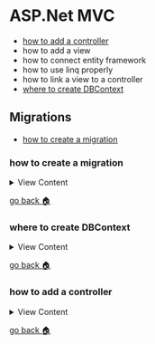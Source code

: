# ASP.Net MVC

- [how to add a controller][add-control]
- how to add a view
- how to connect entity framework
- how to use linq properly
- how to link a view to a controller
- [where to create DBContext][create-dbc]

## Migrations
- [how to create a migration][create-mig]

[create-mig]:#how-to-create-a-migration
[create-dbc]:#where-to-create-dbcontext
[add-control]:#how-to-add-a-controller
[home]:#aspnet-mvc

### how to create a migration
<details>
<summary>
View Content
</summary>

In the package manager console type this

```
enable-migrations
add-migration <insert db name>
update-database
```
</details>

[go back :house:][home]


### where to create DBContext
<details>
<summary>
View Content
</summary>


1. In the **Solutions Explorer** tab, right click  the name of you project and choose Add > New Folder

2. Name the folder **Access Data**, right click on that folder Add > Class. And then name your DBContext file



</details>

[go back :house:][home]




### how to add a controller

<details>
<summary>
View Content
</summary>

**reference**
- [Controller](https://www.tutorialsteacher.com/mvc/mvc-controller)

1. Right click on the controllers folder and go to  Add > Controller

2. In the controller window,  you can assign your controller to whatever feature you
and then click add



</details>

[go back :house:][home]
